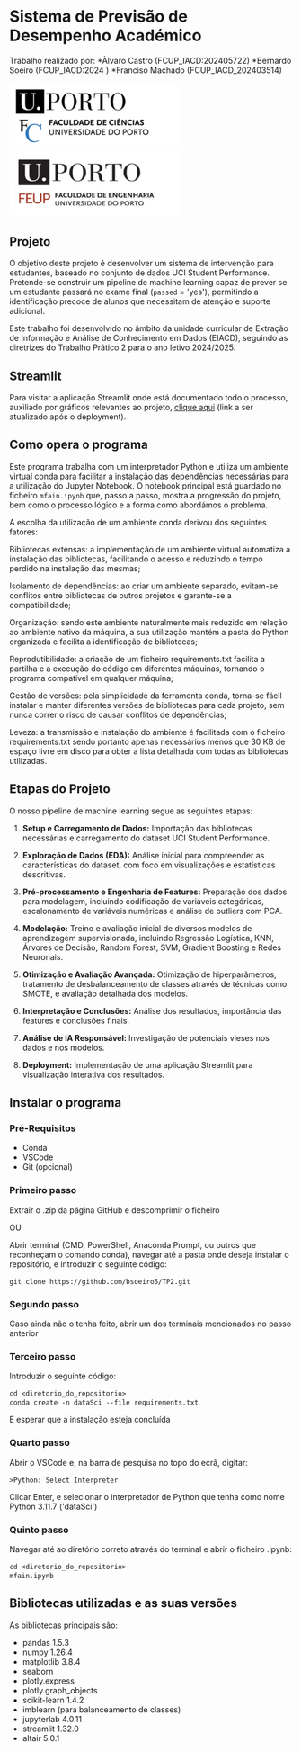 # Sistema de Previsão de Desempenho Académico
Trabalho realizado por:
*Àlvaro Castro (FCUP_IACD:202405722)
*Bernardo Soeiro (FCUP_IACD:2024    )
*Franciso Machado (FCUP_IACD_202403514)


<img src="fotos/Cienciasporto.png" alt="FCUP" width="300"/>
<img src="fotos/Feuporto.png" alt="FEUP" width="300"/>



## Projeto

O objetivo deste projeto é desenvolver um sistema de intervenção para estudantes, baseado no conjunto de dados UCI Student Performance. Pretende-se construir um pipeline de machine learning capaz de prever se um estudante passará no exame final (`passed` = 'yes'), permitindo a identificação precoce de alunos que necessitam de atenção e suporte adicional.

Este trabalho foi desenvolvido no âmbito da unidade curricular de Extração de Informação e Análise de Conhecimento em Dados (EIACD), seguindo as diretrizes do Trabalho Prático 2 para o ano letivo 2024/2025.

## Streamlit

Para visitar a aplicação Streamlit onde está documentado todo o processo, auxiliado por gráficos relevantes ao projeto, [clique aqui](#) (link a ser atualizado após o deployment).

## Como opera o programa

Este programa trabalha com um interpretador Python e utiliza um ambiente virtual conda para facilitar a instalação das dependências necessárias para a utilização do Jupyter Notebook. O notebook principal está guardado no ficheiro `mfain.ipynb` que, passo a passo, mostra a progressão do projeto, bem como o processo lógico e a forma como abordámos o problema.

A escolha da utilização de um ambiente conda derivou dos seguintes fatores:

Bibliotecas extensas: a implementação de um ambiente virtual automatiza a instalação das bibliotecas, facilitando o acesso e reduzindo o tempo perdido na instalação das mesmas;

Isolamento de dependências: ao criar um ambiente separado, evitam-se conflitos entre bibliotecas de outros projetos e garante-se a compatibilidade;

Organização: sendo este ambiente naturalmente mais reduzido em relação ao ambiente nativo da máquina, a sua utilização mantém a pasta do Python organizada e facilita a identificação de bibliotecas;

Reprodutibilidade: a criação de um ficheiro requirements.txt facilita a partilha e a execução do código em diferentes máquinas, tornando o programa compatível em qualquer máquina;

Gestão de versões: pela simplicidade da ferramenta conda, torna-se fácil instalar e manter diferentes versões de bibliotecas para cada projeto, sem nunca correr o risco de causar conflitos de dependências;

Leveza: a transmissão e instalação do ambiente é facilitada com o ficheiro requirements.txt sendo portanto apenas necessários menos que 30 KB de espaço livre em disco para obter a lista detalhada com todas as bibliotecas utilizadas.

## Etapas do Projeto

O nosso pipeline de machine learning segue as seguintes etapas:

1. **Setup e Carregamento de Dados:** Importação das bibliotecas necessárias e carregamento do dataset UCI Student Performance.

2. **Exploração de Dados (EDA):** Análise inicial para compreender as características do dataset, com foco em visualizações e estatísticas descritivas.

3. **Pré-processamento e Engenharia de Features:** Preparação dos dados para modelagem, incluindo codificação de variáveis categóricas, escalonamento de variáveis numéricas e análise de outliers com PCA.

4. **Modelação:** Treino e avaliação inicial de diversos modelos de aprendizagem supervisionada, incluindo Regressão Logística, KNN, Árvores de Decisão, Random Forest, SVM, Gradient Boosting e Redes Neuronais.

5. **Otimização e Avaliação Avançada:** Otimização de hiperparâmetros, tratamento de desbalanceamento de classes através de técnicas como SMOTE, e avaliação detalhada dos modelos.

6. **Interpretação e Conclusões:** Análise dos resultados, importância das features e conclusões finais.

7. **Análise de IA Responsável:** Investigação de potenciais vieses nos dados e nos modelos.

8. **Deployment:** Implementação de uma aplicação Streamlit para visualização interativa dos resultados.

## Instalar o programa

### Pré-Requisitos
- Conda
- VSCode
- Git (opcional)

### Primeiro passo
Extrair o .zip da página GitHub e descomprimir o ficheiro

OU

Abrir terminal (CMD, PowerShell, Anaconda Prompt, ou outros que reconheçam o comando conda), navegar até a pasta onde deseja instalar o repositório, e introduzir o seguinte código:

```
git clone https://github.com/bsoeiro5/TP2.git
```

### Segundo passo
Caso ainda não o tenha feito, abrir um dos terminais mencionados no passo anterior

### Terceiro passo
Introduzir o seguinte código:

```
cd <diretorio_do_repositorio>
conda create -n dataSci --file requirements.txt
```

E esperar que a instalação esteja concluída

### Quarto passo
Abrir o VSCode e, na barra de pesquisa no topo do ecrã, digitar:

```
>Python: Select Interpreter
```

Clicar Enter, e selecionar o interpretador de Python que tenha como nome Python 3.11.7 ('dataSci')

### Quinto passo
Navegar até ao diretório correto através do terminal e abrir o ficheiro .ipynb:

```
cd <diretorio_do_repositorio>
mfain.ipynb
```

## Bibliotecas utilizadas e as suas versões

As bibliotecas principais são:

- pandas 1.5.3
- numpy 1.26.4
- matplotlib 3.8.4
- seaborn
- plotly.express
- plotly.graph_objects
- scikit-learn 1.4.2
- imblearn (para balanceamento de classes)
- jupyterlab 4.0.11
- streamlit 1.32.0
- altair 5.0.1



